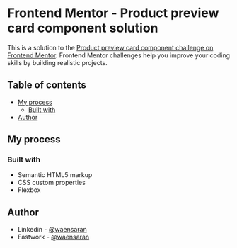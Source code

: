 # Frontend Mentor - Product preview card component solution

This is a solution to the [Product preview card component challenge on Frontend Mentor](https://www.frontendmentor.io/challenges/product-preview-card-component-GO7UmttRfa). Frontend Mentor challenges help you improve your coding skills by building realistic projects. 

## Table of contents

- [My process](#my-process)
  - [Built with](#built-with)
- [Author](#author)

## My process

### Built with

- Semantic HTML5 markup
- CSS custom properties
- Flexbox

## Author
- Linkedin - [@waensaran](https://www.linkedin.com/in/waensaran/)
- Fastwork - [@waensaran](https://fastwork.co/user/waensaran)
